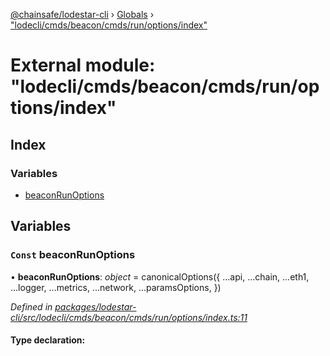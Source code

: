 [@chainsafe/lodestar-cli](../README.md) › [Globals](../globals.md) › ["lodecli/cmds/beacon/cmds/run/options/index"](_lodecli_cmds_beacon_cmds_run_options_index_.md)

# External module: "lodecli/cmds/beacon/cmds/run/options/index"

## Index

### Variables

* [beaconRunOptions](_lodecli_cmds_beacon_cmds_run_options_index_.md#const-beaconrunoptions)

## Variables

### `Const` beaconRunOptions

• **beaconRunOptions**: *object* = canonicalOptions({
  ...api,
  ...chain,
  ...eth1,
  ...logger,
  ...metrics,
  ...network,
  ...paramsOptions,
})

*Defined in [packages/lodestar-cli/src/lodecli/cmds/beacon/cmds/run/options/index.ts:11](https://github.com/ChainSafe/lodestar/blob/a47516d64/packages/lodestar-cli/src/lodecli/cmds/beacon/cmds/run/options/index.ts#L11)*

#### Type declaration:

